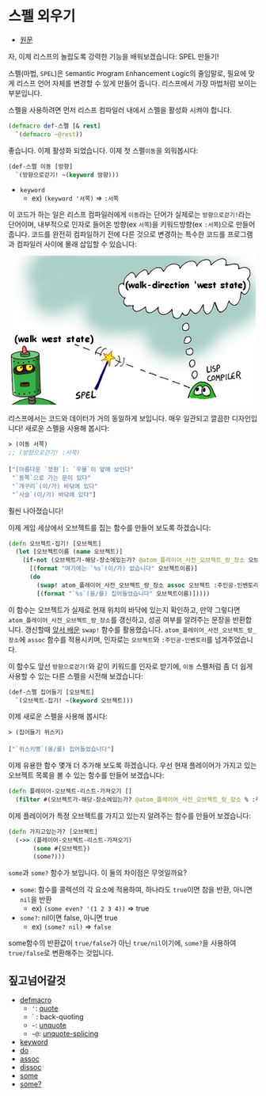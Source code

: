 # 스펠 외우기

- [원문](https://www.lisperati.com/spels.html)

자, 이제 리스프의 놀랍도록 강력한 기능을 배워보겠습니다: SPEL 만들기!

스펠(마법, `SPEL`)은 `S`emantic `P`rogram `E`nhancement `L`ogic의 줄임말로,  필요에 맞게 리스프 언어 자체를 변경할 수 있게 만들어 줍니다. 리스프에서 가장 마법처럼 보이는 부분입니다.

 스펠을 사용하려면 먼저 리스프 컴파일러 내에서 스펠을 활성화 시켜야 합니다.

``` clojure
(defmacro def-스펠 [& rest]
  `(defmacro ~@rest))
```

좋습니다. 이제 활성화 되었습니다. 이제 첫 스펠`이동`을 외워봅시다:

``` clojure
(def-스펠 이동 [방향]
  `(방향으로걷기! ~(keyword 방향)))
```

- `keyword`
  - ex) `(keyword '서쪽)` => `:서쪽`

 이 코드가 하는 일은 리스프 컴파일러에게 `이동`라는 단어가 실제로는 `방향으로걷기!`라는 단어이며, 내부적으로 인자로 들어온 방향(ex `서쪽`)을 키워드방향(ex `:서쪽`)으로 만들어 줍니다.
 코드를 완전히 컴파일하기 전에 다른 것으로 변경하는 특수한 코드를 프로그램과 컴파일러 사이에 몰래 삽입할 수 있습니다:

![](../res/spel_compile.jpg)

 리스프에서는 코드와 데이터가 거의 동일하게 보입니다. 매우 일관되고 깔끔한 디자인입니다! 새로운 스펠을 사용해 봅시다:

``` clojure
> (이동 서쪽)
;; (방향으로걷기! :서쪽)

["[아름다운 `정원`]: `우물`이 앞에 보인다"
 "`동쪽`으로 가는 문이 있다"
 "`개구리`(이/가) 바닦에 있다"
 "`사슬`(이/가) 바닦에 있다"]
```

훨씬 나아졌습니다!

이제 게임 세상에서 오브젝트를 집는 함수를 만들어 보도록 하겠습니다:


``` clojure
(defn 오브젝트-집기! [오브젝트]
  (let [오브젝트이름 (name 오브젝트)]
    (if-not (오브젝트가-해당-장소에있는가? @atom_플레이어_사전_오브젝트_랑_장소 오브젝트 @atom_플레이어_현재장소)
      [(format "여기에는 `%s`(이/가) 없습니다" 오브젝트이름)]
      (do
        (swap! atom_플레이어_사전_오브젝트_랑_장소 assoc 오브젝트 :주인공-인벤토리)
        [(format "`%s`(을/를) 집어들었습니다" 오브젝트이름)]))))
```

이 함수는 오브젝트가 실제로 현재 위치의 바닥에 있는지 확인하고, 만약 그렇다면 `atom_플레이어_사전_오브젝트_랑_장소`를 갱신하고, 성공 여부를 알려주는 문장을 반환합니다.
갱신할때 [앞서 배운](./03_data-cont.md) `swap!` 함수를 활용했습니다.
`atom_플레이어_사전_오브젝트_랑_장소`에 `assoc` 함수를 적용시키며, 인자로는 `오브젝트`와 `:주인공-인벤토리`를 넘겨주었습니다.

이 함수도 앞선 `방향으로걷기!`와 같이 키워드를 인자로 받기에, `이동` 스펠처럼 좀 더 쉽게 사용할 수 있는 다른 스펠을 시전해 보겠습니다:

``` clojure
(def-스펠 집어들기 [오브젝트]
  `(오브젝트-집기! ~(keyword 오브젝트)))
```

이제 새로운 스펠을 사용해 봅시다:

``` clojure
> (집어들기 위스키)

["`위스키병`(을/를) 집어들었습니다"]
```

이제 유용한 함수 몇개 더 추가해 보도록 하겠습니다. 우선 현재 플레이어가 가지고 있는 오브젝트 목록을 볼 수 있는 함수를 만들어 보겠습니다:

``` clojure
(defn 플레이어-오브젝트-리스트-가져오기 []
  (filter #(오브젝트가-해당-장소에있는가? @atom_플레이어_사전_오브젝트_랑_장소 % :주인공-인벤토리) 상수_리스트_모든오브젝트))
```

이제 플레이어가 특정 오브젝트를 가지고 있는지 알려주는 함수를 만들어 보겠습니다:

``` clojure
(defn 가지고있는가? [오브젝트]
  (->> (플레이어-오브젝트-리스트-가져오기)
       (some #{오브젝트})
       (some?)))
```

`some`과 `some?` 함수가 보입니다. 이 둘의 차이점은 무엇일까요?

- `some`: 함수를 콜렉션의 각 요소에 적용하여, 하나라도 `true`이면 참을 반환, 아니면 `nil`을 반환
  - ex) `(some even? '(1 2 3 4))` => true
- `some?`: nil이면 false, 아니면 true
  - ex) `(some? nil)` => `false`

some함수의 반환값이 `true/false`가 아닌 `true/nil`이기에, `some?`을 사용하여 `true/false`로 변환해주는 것입니다.

## 짚고넘어갈것

- [defmacro](https://clojuredocs.org/clojure.core/defmacro)
  - `'`: [quote](https://clojuredocs.org/clojure.core/quote)
  - \` : back-quoting
  - `~`: [unquote](https://clojuredocs.org/clojure.core/unquote)
  - `~@`: [unquote-splicing](https://clojuredocs.org/clojure.core/unquote-splicing)
- [keyword](https://clojuredocs.org/clojure.core/if)
- [do](https://clojuredocs.org/clojure.core/do)
- [assoc](https://clojuredocs.org/clojure.core/assoc)
- [dissoc](https://clojuredocs.org/clojure.core/dissoc)
- [some](https://clojuredocs.org/clojure.core/some)
- [some?](https://clojuredocs.org/clojure.core/some_q)